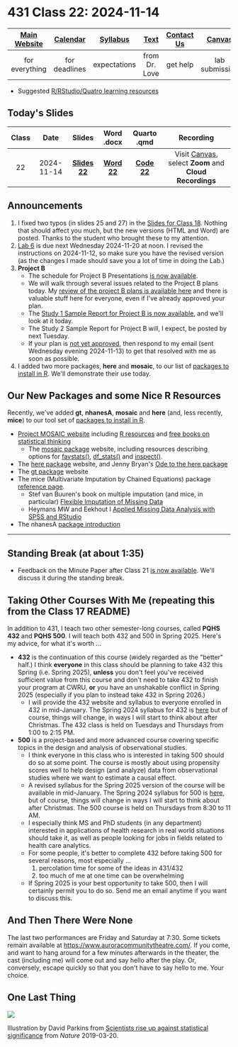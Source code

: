 # 431 Class 22: 2024-11-14

[Main Website](https://thomaselove.github.io/431-2024/) | [Calendar](https://thomaselove.github.io/431-2024/calendar.html) | [Syllabus](https://thomaselove.github.io/431-syllabus-2024/) | [Text](https://thomaselove.github.io/431-book/) | [Contact Us](https://thomaselove.github.io/431-2024/contact.html) | [Canvas](https://canvas.case.edu) | [Data and Code](https://github.com/THOMASELOVE/431-data)
:-----------: | :--------------: | :----------: | :---------: | :-------------: | :-----------: | :------------:
for everything | for deadlines | expectations | from Dr. Love | get help | lab submission | for downloads

- Suggested [R/RStudio/Quatro learning resources](https://thomaselove.github.io/431-2024/resources.html)

## Today's Slides

Class | Date | Slides | Word .docx | Quarto .qmd | Recording
:---: | :--------: | :------: | :------: | :------: | :-------------:
22 | 2024-11-14 | **[Slides 22](https://thomaselove.github.io/431-slides-2024/class22.html)** | **[Word 22](https://thomaselove.github.io/431-slides-2024/class22w.docx)** | **[Code 22](https://github.com/THOMASELOVE/431-slides-2024/blob/main/class22.qmd)** | Visit [Canvas](https://canvas.case.edu/), select **Zoom** and **Cloud Recordings**

## Announcements

1. I fixed two typos (in slides 25 and 27) in the [Slides for Class 18](https://github.com/THOMASELOVE/431-classes-2024/tree/main/class18). Nothing that should affect you much, but the new versions (HTML and Word) are posted. Thanks to the student who brought these to my attention.
2. [Lab 6](https://github.com/THOMASELOVE/431-labs-2024/tree/main/lab6) is due next Wednesday 2024-11-20 at noon. I revised the instructions on 2024-11-12, so make sure you have the revised version (as the changes I made should save you a lot of time in doing the Lab.)
3. **Project B**
    - The schedule for Project B Presentations [is now available](https://github.com/THOMASELOVE/431-classes-2024/blob/main/projectB/schedule.md).
    - We will walk through several issues related to the Project B plans today. My [review of the project B plans is available here](https://github.com/THOMASELOVE/431-classes-2024/blob/main/projectB/registration.md) and there is valuable stuff here for everyone, even if I've already approved your plan.
    - The [Study 1 Sample Report for Project B is now available](https://thomaselove.github.io/431-projectB-2024/study1c.html), and we'll look at it today.
    - The Study 2 Sample Report for Project B will, I expect, be posted by next Tuesday.
    - If your plan is [not yet approved](https://github.com/THOMASELOVE/431-classes-2024/blob/main/projectB/registration.md), then respond to my email (sent Wednesday evening 2024-11-13) to get that resolved with me as soon as possible.
4. I added two more packages, **here** and **mosaic**, to our list of [packages to install in R](https://github.com/THOMASELOVE/431-packages/blob/main/README.md). We'll demonstrate their use today.

## Our New Packages and some Nice R Resources

Recently, we've added **gt**, **nhanesA**, **mosaic** and **here** (and, less recently, **mice**) to our tool set of [packages to install in R](https://github.com/THOMASELOVE/431-packages/blob/main/README.md).

- [Project MOSAIC website](https://www.mosaic-web.org/) including [R resources](https://www.mosaic-web.org/R-packages.html) and [free books on statistical thinking](https://www.mosaic-web.org/mosaic-books.html)
    - The [mosaic package](https://www.mosaic-web.org/mosaic/) website, including resources describing options for [favstats()](https://www.mosaic-web.org/mosaic/reference/fav_stats.html), [df_stats()](https://search.r-project.org/CRAN/refmans/mosaicCore/html/df_stats.html) and [inspect()](https://search.r-project.org/CRAN/refmans/mosaicCore/html/inspect.html).
- The [here package](https://here.r-lib.org/) website, and Jenny Bryan's [Ode to the here package](https://github.com/jennybc/here_here)
- The [gt package](https://gt.rstudio.com/) website
- The mice (Multivariate Imputation by Chained Equations) package [reference page](https://amices.org/mice/).
    - Stef van Buuren's book on multiple imputation (and mice, in particular) [Flexible Imputation of Missing Data](https://stefvanbuuren.name/fimd/)
    - Heymans MW and Eekhout I [Applied Missing Data Analysis with SPSS and RStudio](https://bookdown.org/mwheymans/bookmi/)
- The nhanesA [package introduction](https://cran.r-project.org/web/packages/nhanesA/vignettes/Introducing_nhanesA.html)

----

## Standing Break (at about 1:35)

- Feedback on the Minute Paper after Class 21 [is now available](https://bit.ly/431-2024-min-21-feedback). We'll discuss it during the standing break.

## Taking Other Courses With Me (repeating this from the Class 17 README)

In addition to 431, I teach two other semester-long courses, called **PQHS 432** and **PQHS 500**. I will teach both 432 and 500 in Spring 2025. Here's my advice, for what it's worth ...

- **432** is the continuation of this course (widely regarded as the "better" half.) I think **everyone** in this class should be planning to take 432 this Spring (i.e. Spring 2025), **unless** you don't feel you've received sufficient value from this course and don't need to take 432 to finish your program at CWRU, **or** you have an unshakable conflict in Spring 2025 (especially if you plan to instead take 432 in Spring 2026.)
    - I will provide the 432 website and syllabus to everyone enrolled in 432 in mid-January. The Spring 2024 syllabus for 432 is [here](https://thomaselove.github.io/432-syllabus-2024/) but of course, things will change, in ways I will start to think about after Christmas. The 432 class is held on Tuesdays and Thursdays from 1:00 to 2:15 PM.
- **500** is a project-based and more advanced course covering specific topics in the design and analysis of observational studies. 
    - I think everyone in this class who is interested in taking 500 should do so at some point. The course is mostly about using propensity scores well to help design (and analyze) data from observational studies where we want to estimate a causal effect.
    - A revised syllabus for the Spring 2025 version of the course will be available in mid-January. The Spring 2024 syllabus for 500 is [here](https://thomaselove.github.io/500-syllabus-2024/), but of course, things will change in ways I will start to think about after Christmas. The 500 course is held on Thursdays from 8:30 to 11 AM.
    - I especially think MS and PhD students (in any department) interested in applications of health research in real world situations should take it, as well as people looking for jobs in fields related to health care analytics.
    - For some people, it's better to complete 432 before taking 500 for several reasons, most especially ...
        1. percolation time for some of the ideas in 431/432
        2. too much of me at one time can be overwhelming
    - If Spring 2025 is your best opportunity to take 500, then I will certainly permit you to do so. Send me an email anytime if you want to discuss this.

## And Then There Were None

The last two performances are Friday and Saturday at 7:30. Some tickets remain available at <https://www.auroracommunitytheatre.com/>. If you come, and want to hang around for a few minutes afterwards in the theater, the cast (including me) will come out and say hello after the play. Or, conversely, escape quickly so that you don't have to say hello to me. Your choice.

## One Last Thing

![](https://media.nature.com/w1248/magazine-assets/d41586-019-00857-9/d41586-019-00857-9_16546612.jpg)

Illustration by David Parkins from [Scientists rise up against statistical significance](https://www.nature.com/articles/d41586-019-00857-9) from *Nature* 2019-03-20.


